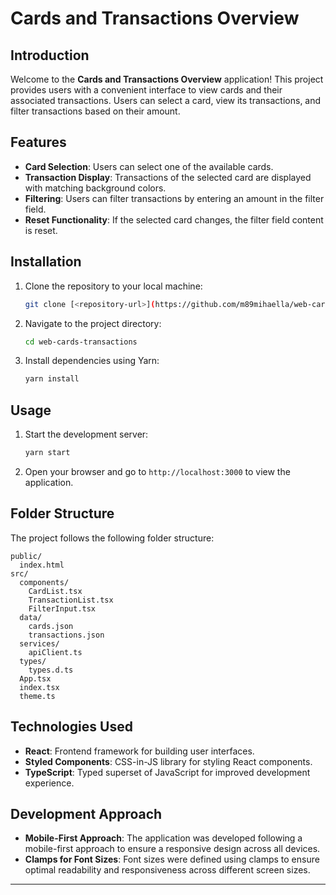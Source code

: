 
# Cards and Transactions Overview

## Introduction
Welcome to the **Cards and Transactions Overview** application! This project provides users with a convenient interface to view cards and their associated transactions. Users can select a card, view its transactions, and filter transactions based on their amount.

## Features
- **Card Selection**: Users can select one of the available cards.
- **Transaction Display**: Transactions of the selected card are displayed with matching background colors.
- **Filtering**: Users can filter transactions by entering an amount in the filter field.
- **Reset Functionality**: If the selected card changes, the filter field content is reset.

## Installation
1. Clone the repository to your local machine:
   ```bash
   git clone [<repository-url>](https://github.com/m89mihaella/web-cards-transactions.git)
   ```
2. Navigate to the project directory:
   ```bash
   cd web-cards-transactions
   ```
3. Install dependencies using Yarn:
   ```bash
   yarn install
   ```

## Usage
1. Start the development server:
   ```bash
   yarn start
   ```
2. Open your browser and go to `http://localhost:3000` to view the application.

## Folder Structure
The project follows the following folder structure:
```
public/
  index.html
src/
  components/
    CardList.tsx
    TransactionList.tsx
    FilterInput.tsx
  data/
    cards.json
    transactions.json
  services/
    apiClient.ts
  types/
    types.d.ts
  App.tsx
  index.tsx
  theme.ts
```

## Technologies Used
- **React**: Frontend framework for building user interfaces.
- **Styled Components**: CSS-in-JS library for styling React components.
- **TypeScript**: Typed superset of JavaScript for improved development experience.

## Development Approach
- **Mobile-First Approach**: The application was developed following a mobile-first approach to ensure a responsive design across all devices.
- **Clamps for Font Sizes**: Font sizes were defined using clamps to ensure optimal readability and responsiveness across different screen sizes.

---


